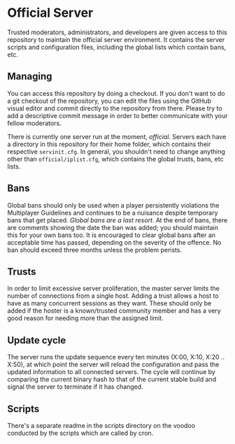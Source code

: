 # Official Server
Trusted moderators, administrators, and developers are given access to this repository to maintain the official server environment. It contains the server scripts and configuration files, including the global lists which contain bans, etc.

## Managing
You can access this repository by doing a checkout. If you don't want to do a git checkout of the repository, you can edit the files using the GitHub visual editor and commit directly to the repository from there. Please try to add a descriptive commit message in order to better communicate with your fellow moderators.

There is currently one server run at the moment, *official*. Servers each have a directory in this repository for their home folder, which contains their respective `servinit.cfg`. In general, you shouldn't need to change anything other than `official/iplist.cfg`, which contains the global trusts, bans, etc lists.

## Bans
Global bans should only be used when a player persistently violations the Multiplayer Guidelines and continues to be a nuisance despite temporary bans that get placed. *Global bans are a last resort*. At the end of bans, there are comments showing the date the ban was added; you should maintain this for your own bans too. It is encouraged to clear global bans after an acceptable time has passed, depending on the severity of the offence. No ban should exceed three months unless the problem perists.

## Trusts
In order to limit excessive server proliferation, the master server limits the number of connections from a single host. Adding a trust allows a host to have as many concurrent sessions as they want. These should only be added if the hoster is a known/trusted community member and has a very good reason for needing more than the assigned limit.

## Update cycle
The server runs the update sequence every ten minutes (X:00, X:10, X:20 .. X:50), at which point the server will reload the configuration and pass the updated information to all connected servers. The cycle will continue by comparing the current binary hash to that of the current stable build and signal the server to terminate if it has changed.

## Scripts
There's a separate readme in the scripts directory on the voodoo conducted by the scripts which are called by cron.
